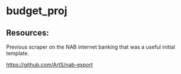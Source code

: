 # budget_proj

## Resources:

Previous scraper on the NAB internet banking that was a useful initial template.

https://github.com/ArtS/nab-export



